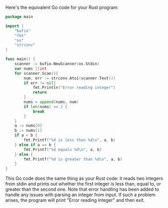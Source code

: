 Here's the equivalent Go code for your Rust program:

```go
package main

import (
	"bufio"
	"fmt"
	"os"
	"strconv"
)

func main() {
	scanner := bufio.NewScanner(os.Stdin)
	var nums []int 
	for scanner.Scan(){
		num, err := strconv.Atoi(scanner.Text())
		if err != nil{
			fmt.Println("Error reading integer")
			return
		}
		nums = append(nums, num)
		if len(nums) == 2 {
			break
		}
	} 
	a := nums[0]
	b := nums[1]
	if a < b {
		fmt.Printf("%d is less than %d\n", a, b)
	} else if a == b {
		fmt.Printf("%d equals %d\n", a, b)
	} else {
		fmt.Printf("%d is greater than %d\n", a, b)
	} 
}
```
This Go code does the same thing as your Rust code: it reads two integers from stdin and prints out whether the first integer is less than, equal to, or greater than the second one. Note that error handling has been added to handle any issues with parsing an integer from input. If such a problem arises, the program will print "Error reading integer" and then exit.

